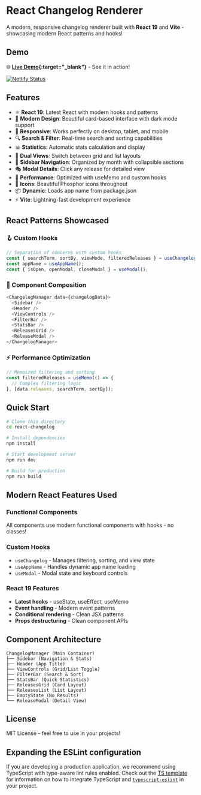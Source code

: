 # React Changelog Renderer

A modern, responsive changelog renderer built with **React 19** and **Vite** - showcasing modern React patterns and hooks!

## Demo

🌐 **[Live Demo](https://react.jonellwood.dev){:target="_blank"}** - See it in action!

[![Netlify Status](https://api.netlify.com/api/v1/badges/df1eae0c-deb3-475a-85de-00e8f8cf5c61/deploy-status)](https://app.netlify.com/projects/react-changelog-demo/deploys)

## Features

- ⚛️ **React 19**: Latest React with modern hooks and patterns
- 🎨 **Modern Design**: Beautiful card-based interface with dark mode support
- 📱 **Responsive**: Works perfectly on desktop, tablet, and mobile
- 🔍 **Search & Filter**: Real-time search and sorting capabilities
- 📊 **Statistics**: Automatic stats calculation and display
- 🎯 **Dual Views**: Switch between grid and list layouts
- 📅 **Sidebar Navigation**: Organized by month with collapsible sections
- 🎭 **Modal Details**: Click any release for detailed view
- 🚀 **Performance**: Optimized with useMemo and custom hooks
- 🎪 **Icons**: Beautiful Phosphor icons throughout
- 📦 **Dynamic**: Loads app name from package.json
- ⚡ **Vite**: Lightning-fast development experience

## React Patterns Showcased

### 🪝 Custom Hooks
```javascript
// Separation of concerns with custom hooks
const { searchTerm, sortBy, viewMode, filteredReleases } = useChangelog(data);
const appName = useAppName();
const { isOpen, openModal, closeModal } = useModal();
```

### 🧩 Component Composition
```javascript
<ChangelogManager data={changelogData}>
  <Sidebar />
  <Header />
  <ViewControls />
  <FilterBar />
  <StatsBar />
  <ReleasesGrid />
  <ReleaseModal />
</ChangelogManager>
```

### ⚡ Performance Optimization
```javascript
// Memoized filtering and sorting
const filteredReleases = useMemo(() => {
  // Complex filtering logic
}, [data.releases, searchTerm, sortBy]);
```

## Quick Start

```bash
# Clone this directory
cd react-changelog

# Install dependencies
npm install

# Start development server
npm run dev

# Build for production
npm run build
```

## Modern React Features Used

### Functional Components
All components use modern functional components with hooks - no classes!

### Custom Hooks
- `useChangelog` - Manages filtering, sorting, and view state
- `useAppName` - Handles dynamic app name loading
- `useModal` - Modal state and keyboard controls

### React 19 Features
- **Latest hooks** - useState, useEffect, useMemo
- **Event handling** - Modern event patterns
- **Conditional rendering** - Clean JSX patterns
- **Props destructuring** - Clean component APIs

## Component Architecture

```
ChangelogManager (Main Container)
├── Sidebar (Navigation & Stats)
├── Header (App Title)
├── ViewControls (Grid/List Toggle)
├── FilterBar (Search & Sort)
├── StatsBar (Quick Statistics)
├── ReleasesGrid (Card Layout)
├── ReleasesList (List Layout)
├── EmptyState (No Results)
└── ReleaseModal (Detail View)
```

## License

MIT License - feel free to use in your projects!

## Expanding the ESLint configuration

If you are developing a production application, we recommend using TypeScript with type-aware lint rules enabled. Check out the [TS template](https://github.com/vitejs/vite/tree/main/packages/create-vite/template-react-ts) for information on how to integrate TypeScript and [`typescript-eslint`](https://typescript-eslint.io) in your project.
